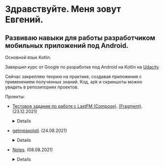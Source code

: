 # Здравствуйте. Меня зовут Евгений. 

## Развиваю навыки для работы разработчиком мобильных приложений под Android. 

Основной язык Kotlin.

Завершил курс от Google по разработке под Android на Kotlin на [Udacity](https://classroom.udacity.com/courses/ud9012)

Сейчас закрепляю теорию на практике, создавая приложения с применением полученных знаний.
Код, apk и скриншоты можно увидеть в репозиториях проектов.

Проекты:

+ [Тестовое задание по работе с LastFM (Compose)](https://github.com/zdezak/getInfoAboutAlbums). [(Fragment)](https://github.com/zdezak/getArtist). (23.12.2021)<details>
   
    +Описание: Приложэение получает данные с API и выводит на экран. По кнопке отправляется новый запрос.
    
    +Используемые технологии:
   
        - Retrofit для отправки запросов,
   
        - Moshi для конвертирования ответа в data class,
   
        - В Fragment для отображения RecyclerView. Список и Сетка для изображений,
   
        - В Compose для отображения LazyList и LazyList для изображений.
   
</details>


+ [getmeaxolotl](https://github.com/zdezak/getmeaxolotl). (24.08.2021)<details>
   
    +Описание: Приложэение получает данные с API и выводит на экран. По кнопке отправляется новый запрос.
    
    +Используемые технологии:
   
        - Retrofit для отправки запросов,
   
        - Moshi для конвертирования ответа в data class,
   
        - Activity и ViewModel, без фрагментов.
   
</details>




+ [Notes](https://github.com/zdezak/Notes). (08.08.2021)<details>
    
  + Описание: Простое приложение для заметок. Отображение, добавление, редактирование, удаление.Построено на взаимодействии фрагментов. Одно activity.
  
  + Искользуемые технологии:
   
    - DataBinding для создания объектов каждого layout.xml. Нет постоянного поиска по id,
   
    - Room для сохранения данных,
   
    - RecyclerView для отображения,
   
    - Safe-arg для передачи данных между фрагментами,
   
    - Androidx.navigation для перемещения между фрагментами,
   
    - ViewModel для разделения фрагмента от данных,
   
    - ViewModelfactory для передачи параметров ViewModel при создании,
   
    - Coroutines для взаимодействия с базой данных в viewModel через viewModelScope,
   
    - LiveData для данных и для наблюдения перед сохранением и переходами. В layout.xml добавлены функции для изменения переменной liveData и выполенния действий. 
   
</details>
<!---
zdezak/zdezak is a ✨ special ✨ repository because its `README.md` (this file) appears on your GitHub profile.
You can click the Preview link to take a look at your changes.
--->
